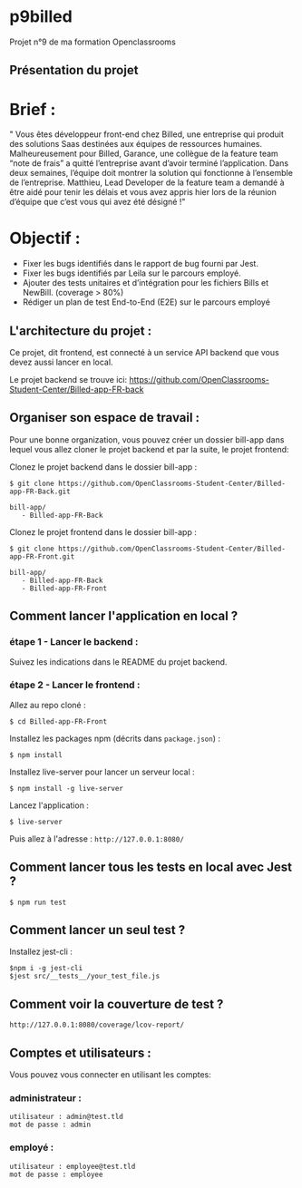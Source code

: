 # p9billed
Projet n°9 de ma formation Openclassrooms

## Présentation du projet

# Brief :

" Vous êtes développeur front-end chez Billed, une entreprise qui produit des solutions Saas destinées aux équipes de ressources humaines.
Malheureusement pour Billed, Garance, une collègue de la feature team “note de frais” a quitté l’entreprise avant d’avoir terminé l’application. 
Dans deux semaines, l’équipe doit montrer la solution qui fonctionne à l’ensemble de l’entreprise. Matthieu, Lead Developer de la feature team 
a demandé à être aidé pour tenir les délais et vous avez appris hier lors de la réunion d’équipe que c’est vous qui avez été désigné !"

# Objectif : 

- Fixer les bugs identifiés dans le rapport de bug fourni par Jest.
- Fixer les bugs identifiés par Leila sur le parcours employé.
- Ajouter des tests unitaires et d’intégration pour les fichiers Bills et NewBill. (coverage > 80%)
- Rédiger un plan de test End-to-End (E2E) sur le parcours employé 




## L'architecture du projet :
Ce projet, dit frontend, est connecté à un service API backend que vous devez aussi lancer en local.

Le projet backend se trouve ici: https://github.com/OpenClassrooms-Student-Center/Billed-app-FR-back

## Organiser son espace de travail :
Pour une bonne organization, vous pouvez créer un dossier bill-app dans lequel vous allez cloner le projet backend et par la suite, le projet frontend:

Clonez le projet backend dans le dossier bill-app :
```
$ git clone https://github.com/OpenClassrooms-Student-Center/Billed-app-FR-Back.git
```

```
bill-app/
   - Billed-app-FR-Back
```

Clonez le projet frontend dans le dossier bill-app :
```
$ git clone https://github.com/OpenClassrooms-Student-Center/Billed-app-FR-Front.git
```

```
bill-app/
   - Billed-app-FR-Back
   - Billed-app-FR-Front
```

## Comment lancer l'application en local ?

### étape 1 - Lancer le backend :

Suivez les indications dans le README du projet backend.

### étape 2 - Lancer le frontend :

Allez au repo cloné :
```
$ cd Billed-app-FR-Front
```

Installez les packages npm (décrits dans `package.json`) :
```
$ npm install
```

Installez live-server pour lancer un serveur local :
```
$ npm install -g live-server
```

Lancez l'application :
```
$ live-server
```

Puis allez à l'adresse : `http://127.0.0.1:8080/`


## Comment lancer tous les tests en local avec Jest ?

```
$ npm run test
```

## Comment lancer un seul test ?

Installez jest-cli :

```
$npm i -g jest-cli
$jest src/__tests__/your_test_file.js
```

## Comment voir la couverture de test ?

`http://127.0.0.1:8080/coverage/lcov-report/`

## Comptes et utilisateurs :

Vous pouvez vous connecter en utilisant les comptes:

### administrateur : 
```
utilisateur : admin@test.tld 
mot de passe : admin
```
### employé :
```
utilisateur : employee@test.tld
mot de passe : employee
```
